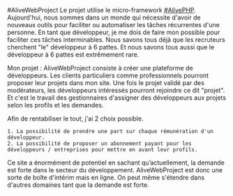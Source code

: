 #AliveWebProject
Le projet utilise le micro-framework [#AlivePHP](../AlivePHP).
Aujourd'hui, nous sommes dans un monde qui nécessite d'avoir de nouveaux outils pour faciliter ou automatiser les tâches récurrentes d'une personne.
En tant que développeur, je me dois de faire mon possible pour faciliter ces tâches interminables. Nous savons tous déjà que les recruteurs cherchent "le" développeur à 6 pattes. Et nous savons tous aussi que le développeur à 6 pattes est extrêmement rare.

Mon projet : AliveWebProject consiste à créer une plateforme de développeurs.
Les clients particuliers comme professionnels pourront proposer leur projets dans mon site. Une fois le projet validé par des modérateurs, les développeurs intéressés pourront rejoindre ce dit "projet". Et c'est le travail des gestionnaires d'assigner des développeurs aux projets selon les profils et les demandes.

Afin de rentabiliser le tout, j'ai 2 choix possible. 

    1. La possibilité de prendre une part sur chaque rémunération d'un développeur.
    2. La possibilité de proposer un abonnement payant pour les développeurs / entreprises pour mettre en avant leur profils.

Ce site a énormément de potentiel en sachant qu’actuellement, la demande est forte dans le secteur du développement. AliveWebProject est donc une sorte de boîte d'intérim mais en ligne. On peut même s'étendre dans d'autres domaines tant que la demande est forte.